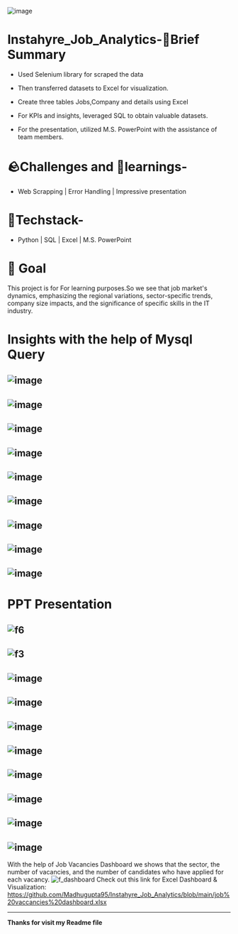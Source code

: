 ![image](https://github.com/Madhugupta95/Instahyre_Job_Analytics/assets/117964914/f67bf600-08b7-4d85-be4a-b1adc62534b9)

# Instahyre_Job_Analytics-📑Brief Summary

* Used Selenium library for scraped the data

* Then transferred datasets to Excel for visualization.

* Create three tables Jobs,Company and details using Excel

* For KPIs and insights, leveraged SQL to obtain valuable datasets.

* For the presentation, utilized M.S. PowerPoint with the assistance of team members.

# 🪨Challenges and 🧠learnings-
* Web Scrapping | Error Handling | Impressive presentation

# 🤖Techstack-
* Python | SQL | Excel | M.S. PowerPoint

# 🎯 Goal
This project is for For learning purposes.So we see that job market's dynamics, emphasizing the regional variations, sector-specific trends, company size impacts, and the significance of specific skills in the IT industry. 

# Insights with the help of Mysql Query 
![image](https://github.com/Madhugupta95/Instahyre_Job_Analytics/assets/117964914/9df0bf7e-90d6-48fb-9f5c-fc82fda6f1b8)
-----------------------------------------------------------------------------------------------------------------------
![image](https://github.com/Madhugupta95/Instahyre_Job_Analytics/assets/117964914/d6e2585d-d36a-4e22-a64c-42fda21da3e4)
-----------------------------------------------------------------------------------------------------------------------
![image](https://github.com/Madhugupta95/Instahyre_Job_Analytics/assets/117964914/25597067-461f-4355-a024-e4a107923008)
-----------------------------------------------------------------------------------------------------------------------
![image](https://github.com/Madhugupta95/Instahyre_Job_Analytics/assets/117964914/6c53c655-01ab-4214-8630-2725f33c68e1)
-----------------------------------------------------------------------------------------------------------------------
![image](https://github.com/Madhugupta95/Instahyre_Job_Analytics/assets/117964914/206b030e-d7f3-4b86-a9a4-e2db7296adb1)
-----------------------------------------------------------------------------------------------------------------------
![image](https://github.com/Madhugupta95/Instahyre_Job_Analytics/assets/117964914/c173a3e0-a828-442e-8b91-babcde7b2004)
-----------------------------------------------------------------------------------------------------------------------
![image](https://github.com/Madhugupta95/Instahyre_Job_Analytics/assets/117964914/b3c20eb9-d227-4fab-b01f-dfe28e6dcc2e)
-----------------------------------------------------------------------------------------------------------------------
![image](https://github.com/Madhugupta95/Instahyre_Job_Analytics/assets/117964914/b3000f57-7e3c-456c-bdf6-d9674a3a2b1c)
-----------------------------------------------------------------------------------------------------------------------
![image](https://github.com/Madhugupta95/Instahyre_Job_Analytics/assets/117964914/5aa95b70-243f-40ed-b728-37831b8dac02)
-----------------------------------------------------------------------------------------------------------------------

# PPT Presentation
![f6](https://github.com/Madhugupta95/Instahyre_Job_Analytics/assets/117964914/6b9c15df-44e5-44c6-a3dc-c681a78f913d)
-----------------------------------------------------------------------------------------------------------------------
![f3](https://github.com/Madhugupta95/Instahyre_Job_Analytics/assets/117964914/ebffc435-99e0-4fe4-b1b8-d627001c54ea)
-----------------------------------------------------------------------------------------------------------------------
![image](https://github.com/Madhugupta95/Instahyre_Job_Analytics/assets/117964914/c3a35447-12d2-4162-82ba-be5d18e8010c)
-----------------------------------------------------------------------------------------------------------------------
![image](https://github.com/Madhugupta95/Instahyre_Job_Analytics/assets/117964914/74ec841e-734c-4ffd-94aa-c2d00ae2469c)
-----------------------------------------------------------------------------------------------------------------------
![image](https://github.com/Madhugupta95/Instahyre_Job_Analytics/assets/117964914/e6b3fd1d-710f-4c90-97b4-5d2f53599a1e)
-----------------------------------------------------------------------------------------------------------------------
![image](https://github.com/Madhugupta95/Instahyre_Job_Analytics/assets/117964914/f17b0808-d0d4-4745-903b-8c2b93c76314)
-----------------------------------------------------------------------------------------------------------------------
![image](https://github.com/Madhugupta95/Instahyre_Job_Analytics/assets/117964914/84fa5ec7-6aa4-4e23-acfe-6fee04dcbbf4)
-----------------------------------------------------------------------------------------------------------------------
![image](https://github.com/Madhugupta95/Instahyre_Job_Analytics/assets/117964914/944f4d44-da2c-44c3-9ba9-9f87727b927d)
-----------------------------------------------------------------------------------------------------------------------
![image](https://github.com/Madhugupta95/Instahyre_Job_Analytics/assets/117964914/e1a3a2dd-c82b-4996-a8d2-5e70db40ad3d)
-----------------------------------------------------------------------------------------------------------------------
![image](https://github.com/Madhugupta95/Instahyre_Job_Analytics/assets/117964914/d70b356e-512d-43cc-895d-4fe92fe01047)
-----------------------------------------------------------------------------------------------------------------------

With the help of Job Vacancies Dashboard we shows that the sector, the number of vacancies, and the number
of candidates who have applied for each vacancy.
![f_dashboard](https://github.com/Madhugupta95/Instahyre_Job_Analytics/assets/117964914/c36943cd-3979-4721-97fc-5dc43e41a5f3)
Check out this link for Excel Dashboard & Visualization:
https://github.com/Madhugupta95/Instahyre_Job_Analytics/blob/main/job%20vaccancies%20dashboard.xlsx

-----------------------------------------------------------------------------------------------------------------------
__Thanks for visit my Readme file__


























 
















